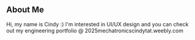 ## About Me
Hi, my name is Cindy :) I'm interested in UI/UX design and you can check out my engineering portfolio @ 2025mechatronicscindytat.weebly.com
